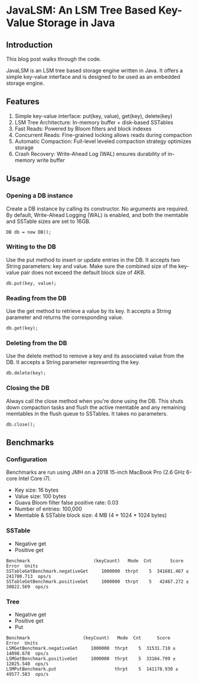 # JavaLSM: An LSM Tree Based Key-Value Storage in Java

## Introduction
This blog post walks through the code.

JavaLSM is an LSM tree based storage engine written in Java. It offers a simple key-value interface and is designed to be used as an embedded storage engine.  

## Features
1. Simple key-value interface: put(key, value), get(key), delete(key)
2. LSM Tree Architecture: In-memory buffer + disk-based SSTables
3. Fast Reads: Powered by Bloom filters and block indexes
4. Concurrent Reads: Fine-grained locking allows reads during compaction
5. Automatic Compaction: Full-level leveled compaction strategy optimizes storage
6. Crash Recovery: Write-Ahead Log (WAL) ensures durability of in-memory write buffer

## Usage
### Opening a DB instance
Create a DB instance by calling its constructor. No arguments are required. By default, Write-Ahead Logging (WAL) is enabled, and both the memtable and SSTable sizes are set to 16GB.
```
DB db = new DB();
```

### Writing to the DB
Use the put method to insert or update entries in the DB. It accepts two String parameters: key and value. Make sure the combined size of the key-value pair does not exceed the default block size of 4KB.
```
db.put(key, value);
```

### Reading from the DB
Use the get method to retrieve a value by its key. It accepts a String parameter and returns the corresponding value.
```
db.get(key);
```

### Deleting from the DB
Use the delete method to remove a key and its associated value from the DB. It accepts a String parameter representing the key.
```
db.delete(key);
```

### Closing the DB
Always call the close method when you're done using the DB. This shuts down compaction tasks and flush the active memtable 
and any remaining memtables in the flush queue to SSTables. It takes no parameters.
```
db.close();
```

## Benchmarks
### Configuration
Benchmarks are run using JMH on a 2018 15-inch MacBook Pro (2.6 GHz 6-core Intel Core i7).
- Key size: 16 bytes 
- Value size: 100 bytes
- Guava Bloom filter false positive rate: 0.03
- Number of entries: 100,000 
- Memtable & SSTable block size: 4 MB (4 * 1024 * 1024 bytes)

### SSTable
- Negative get
- Positive get

```
Benchmark                        (keyCount)   Mode  Cnt       Score        Error  Units
SSTableGetBenchmark.negativeGet     1000000  thrpt    5  341681.467 ± 241780.713  ops/s
SSTableGetBenchmark.positiveGet     1000000  thrpt    5   42467.272 ±  30822.569  ops/s
```

### Tree
- Negative get
- Positive get
- Put

```
Benchmark                    (keyCount)   Mode  Cnt      Score       Error  Units
LSMGetBenchmark.negativeGet     1000000  thrpt    5  31531.710 ± 14098.678  ops/s
LSMGetBenchmark.positiveGet     1000000  thrpt    5  33164.799 ± 12025.540  ops/s
LSMPutBenchmark.put                      thrpt    5  141178.930 ± 49577.583  ops/s
```